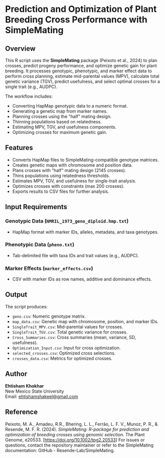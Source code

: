 # Prediction and Optimization of Plant Breeding Cross Performance with SimpleMating

## Overview

This R script uses the **SimpleMating** package (Peixoto et al., 2024) to plan crosses, predict progeny performance, and optimize genetic gain for plant breeding. It processes genotypic, phenotypic, and marker effect data to perform cross planning, estimate mid-parental values (MPV), calculate total genetic variance (TGV), predict usefulness, and select optimal crosses for a single trait (e.g., AUDPC).

The workflow includes:

- Converting HapMap genotypic data to a numeric format.
- Generating a genetic map from marker names.
- Planning crosses using the "half" mating design.
- Thinning populations based on relatedness.
- Estimating MPV, TGV, and usefulness components.
- Optimizing crosses for maximum genetic gain.

## Features

- Converts HapMap files to SimpleMating-compatible genotype matrices.
- Creates genetic maps with chromosome and position data.
- Plans crosses with "half" mating design (2145 crosses).
- Thins populations using relatedness thresholds.
- Estimates MPV, TGV, and usefulness for single-trait analysis.
- Optimizes crosses with constraints (max 200 crosses).
- Exports results to CSV files for further analysis.

## Input Requirements

### Genotypic Data (`NMRIL_1973_geno_diploid.hmp.txt`)

- HapMap format with marker IDs, alleles, metadata, and taxa genotypes.

### Phenotypic Data (`pheno.txt`)

- Tab-delimited file with taxa IDs and trait values (e.g., AUDPC).

### Marker Effects (`marker_effects.csv`)

- CSV with marker IDs as row names, additive and dominance effects.

## Output

The script produces:

- `geno.csv`: Numeric genotype matrix.
- `map_data.csv`: Genetic map with chromosome, position, and marker IDs.
- `SingleTrait_MPV.csv`: Mid-parental values for crosses.
- `SingleTrait_TGV.csv`: Total genetic variance for crosses.
- `Cross_Summaries.csv`: Cross summaries (mean, variance, SD, usefulness).
- `Optimization_Input.csv`: Input for cross optimization.
- `selected_crosses.csv`: Optimized cross selections.
- `crosses_data.csv`: Metrics for optimized crosses.

## Author

**Ehtisham Khokhar**  
New Mexico State University  
Email: ehtishamshakeel@gmail.com

## Reference

Peixoto, M. A., Amadeu, R.R., Bhering, L. L., Ferrão, L. F. V., Munoz, P. R., & Resende, M. F. R. (2024). *SimpleMating: R-package for prediction and optimization of breeding crosses using genomic selection.* The Plant Genome, e20533. [https://doi.org/10.1002/tpg2.20533]
For issues or questions, contact the repository maintainer or refer to the SimpleMating documentation: GitHub - Resende-Lab/SimpleMating.
